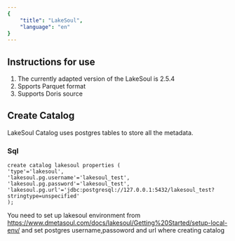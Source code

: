```yaml
---
{
    "title": "LakeSoul",
    "language": "en"
}
---
```


<!-- 
Licensed to the Apache Software Foundation (ASF) under one
or more contributor license agreements.  See the NOTICE file
distributed with this work for additional information
regarding copyright ownership.  The ASF licenses this file
to you under the Apache License, Version 2.0 (the
"License"); you may not use this file except in compliance
with the License.  You may obtain a copy of the License at

  http://www.apache.org/licenses/LICENSE-2.0

Unless required by applicable law or agreed to in writing,
software distributed under the License is distributed on an
"AS IS" BASIS, WITHOUT WARRANTIES OR CONDITIONS OF ANY
KIND, either express or implied.  See the License for the
specific language governing permissions and limitations
under the License.
-->

## Instructions for use

1. The currently adapted version of the LakeSoul is 2.5.4
2. Spports Parquet format
3. Supports Doris source

## Create Catalog

LakeSoul Catalog uses postgres tables to store all the metadata.

### Sql

```
create catalog lakesoul properties (
'type'='lakesoul',
'lakesoul.pg.username'='lakesoul_test',
'lakesoul.pg.password'='lakesoul_test',
'lakesoul.pg.url'='jdbc:postgresql://127.0.0.1:5432/lakesoul_test?stringtype=unspecified'
);
```
You need to set up lakesoul environment from https://www.dmetasoul.com/docs/lakesoul/Getting%20Started/setup-local-env/
and set postgres username,passoword and url where creating catalog
